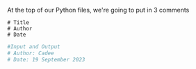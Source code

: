 At the top of our Python files, we're going to put in 3 comments

	# Title
	# Author
	# Date

```python
#Input and Output
# Author: Cadee
# Date: 19 September 2023
``` 
